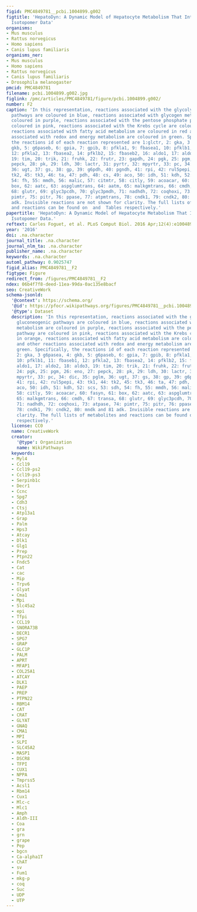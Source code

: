 ```yaml
---
figid: PMC4849781__pcbi.1004899.g002
figtitle: 'HepatoDyn: A Dynamic Model of Hepatocyte Metabolism That Integrates 13C
  Isotopomer Data'
organisms:
- Mus musculus
- Rattus norvegicus
- Homo sapiens
- Canis lupus familiaris
organisms_ner:
- Mus musculus
- Homo sapiens
- Rattus norvegicus
- Canis lupus familiaris
- Drosophila melanogaster
pmcid: PMC4849781
filename: pcbi.1004899.g002.jpg
figlink: /pmc/articles/PMC4849781/figure/pcbi.1004899.g002/
number: F2
caption: 'In this representation, reactions associated with the glycolytic and gluconeogenic
  pathways are coloured in blue, reactions associated with glycogen metabolism are
  coloured in purple, reactions associated with the pentose phosphate pathway are
  coloured in pink, reactions associated with the Krebs cycle are coloured in orange,
  reactions associated with fatty acid metabolism are coloured in red and other reactions
  associated with redox and energy metabolism are coloured in green. Specifically,
  the reactions id of each reaction represented are 1:glctr, 2: gka, 3 g6pasea, 4:
  gkb, 5: g6paseb, 6: gpia, 7: gpib, 8: pfkla1, 9: fbasea1, 10: pfklb1, 11: fbaseb1,
  12: pfkla2, 13: fbasea2, 14: pfklb2, 15: fbaseb2, 16: aldo1, 17: aldo2, 18: aldo3,
  19: tim, 20: trik, 21: fruhk, 22: frutr, 23: gapdh, 24: pgk, 25: pgm, 26: eno, 27:
  pepck, 28: pk, 29: ldh, 30: lactr, 31: pyrtr, 32: mpyrtr, 33: pc, 34: dic, 35: pglm,
  36: ugt, 37: gs, 38: gp, 39: g6pdh, 40: pgndh, 41: rpi, 42: rul5pepi, 43: tk1, 44:
  tk2, 45: tk3, 46: ta, 47: pdh, 48: cs, 49: aco, 50: idh, 51: kdh, 52: scs, 53: sdh,
  54: fh, 55: mmdh, 56: malic, 57: citmtr, 58: citly, 59: acoacar, 60: fasyn, 61:
  box, 62: aatc, 63: aspglumtrans, 64: aatm, 65: malkgmtrans, 66: cmdh, 67: transa,
  68: glutr, 69: glyc3pcdh, 70: glyc3pmdh, 71: nadhdh, 72: coqhoxi, 73: atpase, 74:
  pimtr, 75: pitr, 76: ppase, 77: atpmtrans, 78: cndk1, 79: cndk2, 80: mndk and 81
  adk. Invisible reactions are not shown for clarity. The full lists of metabolites
  and reactions can be found on  and  Tables respectively.'
papertitle: 'HepatoDyn: A Dynamic Model of Hepatocyte Metabolism That Integrates 13C
  Isotopomer Data.'
reftext: Carles Foguet, et al. PLoS Comput Biol. 2016 Apr;12(4):e1004899.
year: '2016'
doi: .na.character
journal_title: .na.character
journal_nlm_ta: .na.character
publisher_name: .na.character
keywords: .na.character
automl_pathway: 0.9025747
figid_alias: PMC4849781__F2
figtype: Figure
redirect_from: /figures/PMC4849781__F2
ndex: 06b4f7f8-deed-11ea-99da-0ac135e8bacf
seo: CreativeWork
schema-jsonld:
  '@context': https://schema.org/
  '@id': https://pfocr.wikipathways.org/figures/PMC4849781__pcbi.1004899.g002.html
  '@type': Dataset
  description: 'In this representation, reactions associated with the glycolytic and
    gluconeogenic pathways are coloured in blue, reactions associated with glycogen
    metabolism are coloured in purple, reactions associated with the pentose phosphate
    pathway are coloured in pink, reactions associated with the Krebs cycle are coloured
    in orange, reactions associated with fatty acid metabolism are coloured in red
    and other reactions associated with redox and energy metabolism are coloured in
    green. Specifically, the reactions id of each reaction represented are 1:glctr,
    2: gka, 3 g6pasea, 4: gkb, 5: g6paseb, 6: gpia, 7: gpib, 8: pfkla1, 9: fbasea1,
    10: pfklb1, 11: fbaseb1, 12: pfkla2, 13: fbasea2, 14: pfklb2, 15: fbaseb2, 16:
    aldo1, 17: aldo2, 18: aldo3, 19: tim, 20: trik, 21: fruhk, 22: frutr, 23: gapdh,
    24: pgk, 25: pgm, 26: eno, 27: pepck, 28: pk, 29: ldh, 30: lactr, 31: pyrtr, 32:
    mpyrtr, 33: pc, 34: dic, 35: pglm, 36: ugt, 37: gs, 38: gp, 39: g6pdh, 40: pgndh,
    41: rpi, 42: rul5pepi, 43: tk1, 44: tk2, 45: tk3, 46: ta, 47: pdh, 48: cs, 49:
    aco, 50: idh, 51: kdh, 52: scs, 53: sdh, 54: fh, 55: mmdh, 56: malic, 57: citmtr,
    58: citly, 59: acoacar, 60: fasyn, 61: box, 62: aatc, 63: aspglumtrans, 64: aatm,
    65: malkgmtrans, 66: cmdh, 67: transa, 68: glutr, 69: glyc3pcdh, 70: glyc3pmdh,
    71: nadhdh, 72: coqhoxi, 73: atpase, 74: pimtr, 75: pitr, 76: ppase, 77: atpmtrans,
    78: cndk1, 79: cndk2, 80: mndk and 81 adk. Invisible reactions are not shown for
    clarity. The full lists of metabolites and reactions can be found on  and  Tables
    respectively.'
  license: CC0
  name: CreativeWork
  creator:
    '@type': Organization
    name: WikiPathways
  keywords:
  - Myl4
  - Ccl19
  - Ccl19-ps2
  - Ccl19-ps3
  - Serpinb1c
  - Decr1
  - Ccnc
  - Spg7
  - Cdh3
  - Ctsj
  - Atp13a1
  - Grap
  - Palm
  - Hps3
  - Atcay
  - Dlk1
  - Glg1
  - Prep
  - Ptpn22
  - Fndc5
  - Cat
  - cac
  - Mip
  - Trpv6
  - Glyat
  - Cma1
  - Mpi
  - Slc45a2
  - epi
  - Tfpi
  - CCL19
  - SNORA73B
  - DECR1
  - SPG7
  - GRAP
  - GLC1P
  - PALM
  - APRT
  - MFAP1
  - COL25A1
  - ATCAY
  - DLK1
  - PAEP
  - PREP
  - PTPN22
  - RBM14
  - CAT
  - CRAT
  - GLYAT
  - GNAQ
  - CMA1
  - MPI
  - SLPI
  - SLC45A2
  - MASP1
  - DSCR8
  - TFPI
  - CUX1
  - NPPA
  - Tmprss5
  - Acsl1
  - Rbm14
  - Cux1
  - Mlc-c
  - Mlc1
  - Amph
  - Aldh-III
  - Coa
  - gra
  - grn
  - grape
  - Pep
  - bgcn
  - Ca-alpha1T
  - ChAT
  - sv
  - Fum1
  - mkg-p
  - coq
  - Suc
  - UDP
  - UTP
---
```

